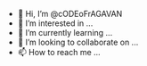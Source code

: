- 👋 Hi, I’m @cODEoFrAGAVAN
- 👀 I’m interested in ...
- 🌱 I’m currently learning ...
- 💞️ I’m looking to collaborate on ...
- 📫 How to reach me ...

<!---
cODEoFrAGAVAN/cODEoFrAGAVAN is a ✨ special ✨ repository because its `README.md` (this file) appears on your GitHub profile.
You can click the Preview link to take a look at your changes.
--->
